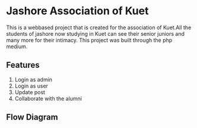 # Jashore Association of Kuet 
This is a webbased project that is created for the association of Kuet.All the students of jashore now studying in Kuet can see their 
senior juniors and many more for their intimacy. This project was built through the php medium.
## Features
1. Login as admin
2. Login as user
3. Update post
4. Collaborate with the alumni
## Flow Diagram


